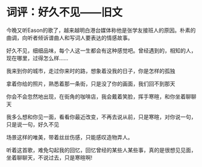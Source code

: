 # 词评：好久不见——旧文 #
今晚又听Eason的歌了，越来越明白港台媒体称他是张学友接班人的原因。朴素的曲调，向听者倾诉谱曲人和写词人要表达的情感故事。

好久不见，细细品味，每个人这一生都会有这种感觉吧。曾经遇到的，相知的人，现在哪里，过得怎么样……

我来到你的城市，走过你来时的路，想象着没我的日子，你是怎样的孤独

拿着你给的照片，熟悉着那一条街，只是没了你的画面，我们回不到那天

你会不会忽然地出现，在街角的咖啡店，我会戴着笑脸，挥手寒暄，和你坐着聊聊天

我多么想和你见一面，看看你最近改变，不再去说从前，只是寒暄，对你说一句，只是说一句，好久不见

场景这样的唯美，带着丝丝伤感，只能感叹造物弄人。

听着这首歌，难免勾起我的回忆，回忆曾经的某些人某些事，真的是很想见见面，坐着聊聊天，不说过去，只是寒暄啊!